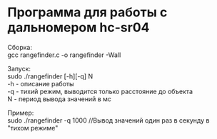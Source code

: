 # Программа для работы с дальномером hc-sr04

Сборка:  
gcc rangefinder.c -o rangefinder -Wall  

Запуск:  
sudo ./rangefinder [-h][-q] N  
-h - описание работы  
-q - тихий режим, выводится только расстояние до объекта  
N - период вывода значений в мс  

Пример:  
sudo ./rangefinder -q 1000 //Вывод значений один раз в секунду в "тихом режиме"
 
